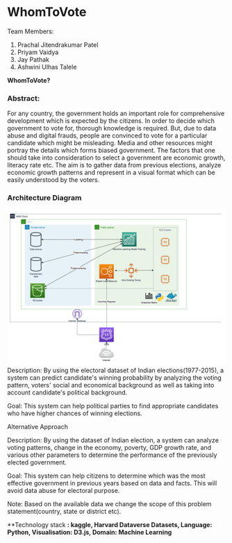 # WhomToVote

Team Members:
1. Prachal Jitendrakumar Patel
2. Priyam Vaidya
3. Jay Pathak
4. Ashwini Ulhas Talele

**WhomToVote?**

<h3>Abstract: </h3>
For any country, the government holds an important role for comprehensive development which is expected by the citizens. In order to decide which government to vote for, thorough knowledge is required. But, due to data abuse and digital frauds, people are convinced to vote for a particular candidate which might be misleading. Media and other resources might portray the details which forms biased government. The factors that one should take into consideration to select a government are economic growth, literacy rate etc. The aim is to gather data from previous elections, analyze economic growth patterns and represent in a visual format which can be easily understood by the voters. 


<h3>Architecture Diagram</h3>

![](Architecture.png)
Description: By using the electoral dataset of Indian elections(1977-2015), a system can predict candidate's winning probability by analyzing the voting pattern, voters' social and economical background as well as taking into account candidate's political background.

Goal: This system can help political parties to find appropriate candidates who have higher chances of winning elections.

Alternative Approach

Description: By using the dataset of Indian election, a system can analyze voting patterns, change in the economy, poverty, GDP growth rate, and various other parameters to determine the performance of the previously elected government.

Goal: This system can help citizens to determine which was the most effective government in previous years based on data and facts. This will avoid data abuse for electoral purpose.

Note: Based on the available data we change the scope of this problem statement(country, state or district etc).

**Technology stack **: kaggle, Harvard Dataverse Datasets, Language: Python, Visualisation: D3.js, Domain: Machine Learning**


